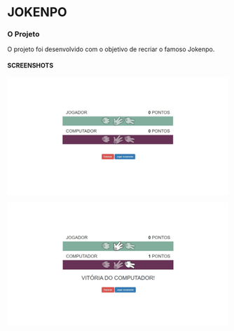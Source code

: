 # JOKENPO

### O Projeto
O projeto foi desenvolvido com o objetivo de recriar o famoso Jokenpo.


#### SCREENSHOTS

![Screenshot](screenshots/03.jpg)

![Screenshot](screenshots/02.jpg)
